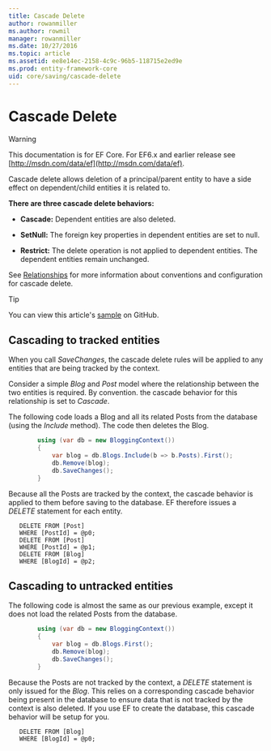 ```yaml
---
title: Cascade Delete
author: rowanmiller
ms.author: rowmil
manager: rowanmiller
ms.date: 10/27/2016
ms.topic: article
ms.assetid: ee8e14ec-2158-4c9c-96b5-118715e2ed9e
ms.prod: entity-framework-core
uid: core/saving/cascade-delete
---
```

# Cascade Delete

> [!WARNING]
> This documentation is for EF Core. For EF6.x and earlier release see [http://msdn.com/data/ef](http://msdn.com/data/ef).

Cascade delete allows deletion of a principal/parent entity to have a side effect on dependent/child entities it is related to.

**There are three cascade delete behaviors:**

* **Cascade:** Dependent entities are also deleted.

* **SetNull:** The foreign key properties in dependent entities are set to null.

* **Restrict:** The delete operation is not applied to dependent entities. The dependent entities remain unchanged.

See [Relationships](../modeling/relationships.md) for more information about conventions and configuration for cascade delete.

> [!TIP]
> You can view this article's [sample](https://github.com/aspnet/EntityFramework.Docs/tree/master/samples/Saving/Saving/CascadeDelete/) on GitHub.

## Cascading to tracked entities

When you call *SaveChanges*, the cascade delete rules will be applied to any entities that are being tracked by the context.

Consider a simple *Blog* and *Post* model where the relationship between the two entities is required. By convention. the cascade behavior for this relationship is set to *Cascade*.

The following code loads a Blog and all its related Posts from the database (using the *Include* method). The code then deletes the Blog.

<!-- [!code-csharp[Main](samples/Saving/Saving/CascadeDelete/Sample.cs)] -->
````csharp
        using (var db = new BloggingContext())
        {
            var blog = db.Blogs.Include(b => b.Posts).First();
            db.Remove(blog);
            db.SaveChanges();
        }
````

Because all the Posts are tracked by the context, the cascade behavior is applied to them before saving to the database. EF therefore issues a  *DELETE* statement for each entity.

<!-- literal_block"xml:space": "preserve", "classes  "backrefs  "names  "dupnames   -->
````
   DELETE FROM [Post]
   WHERE [PostId] = @p0;
   DELETE FROM [Post]
   WHERE [PostId] = @p1;
   DELETE FROM [Blog]
   WHERE [BlogId] = @p2;
````

## Cascading to untracked entities

The following code is almost the same as our previous example, except it does not load the related Posts from the database.

<!-- [!code-csharp[Main](samples/Saving/Saving/CascadeDelete/Sample.cs)] -->
````csharp
        using (var db = new BloggingContext())
        {
            var blog = db.Blogs.First();
            db.Remove(blog);
            db.SaveChanges();
        }
````

Because the Posts are not tracked by the context, a *DELETE* statement is only issued for the *Blog*. This relies on a corresponding cascade behavior being present in the database to ensure data that is not tracked by the context is also deleted. If you use EF to create the database, this cascade behavior will be setup for you.

<!-- literal_block"xml:space": "preserve", "classes  "backrefs  "names  "dupnames   -->
````
   DELETE FROM [Blog]
   WHERE [BlogId] = @p0;
````
